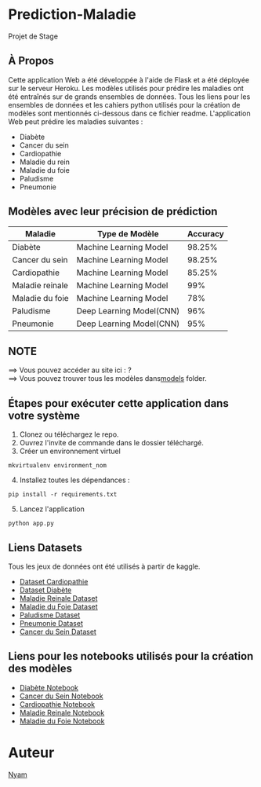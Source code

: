 # Prediction-Maladie
Projet de Stage

## À Propos

Cette application Web a été développée à l'aide de Flask et a été déployée sur le serveur Heroku. Les modèles utilisés pour prédire les maladies ont été entraînés sur de grands ensembles de données. Tous les liens pour les ensembles de données et les cahiers python utilisés pour la création de modèles sont mentionnés ci-dessous dans ce fichier readme. L'application Web peut prédire les maladies suivantes :

- Diabète
- Cancer du sein
- Cardiopathie
- Maladie du rein
- Maladie du foie
- Paludisme
- Pneumonie

## Modèles avec leur précision de prédiction

| Maladie         | Type de Modèle           | Accuracy |
| --------------  | ------------------------ | -------- |
| Diabète         | Machine Learning Model   | 98.25%   |
| Cancer du sein  | Machine Learning Model   | 98.25%   |
| Cardiopathie    | Machine Learning Model   | 85.25%   |
| Maladie reinale | Machine Learning Model   | 99%      |
| Maladie du foie | Machine Learning Model   | 78%      |
| Paludisme       | Deep Learning Model(CNN) | 96%      |
| Pneumonie       | Deep Learning Model(CNN) | 95%      |

## NOTE

==> Vous pouvez accéder au site ici : ? <br>
==> Vous pouvez trouver tous les modèles dans[models](https://github.com/skyclanlourro/Prediction-Maladie/tree/master/models) folder.

## Étapes pour exécuter cette application dans votre système

1. Clonez ou téléchargez le repo.
2. Ouvrez l'invite de commande dans le dossier téléchargé.
3. Créer un environnement virtuel

```
mkvirtualenv environment_nom
```

4. Installez toutes les dépendances :

```
pip install -r requirements.txt
```

5. Lancez l'application

```
python app.py
```

## Liens Datasets

Tous les jeux de données ont été utilisés à partir de kaggle.

- [Dataset Cardiopathie](https://www.kaggle.com/ronitf/heart-disease-uci)
- [Dataset Diabète](https://www.kaggle.com/uciml/pima-indians-diabetes-database)
- [Maladie Reinale Dataset](https://www.kaggle.com/mansoordaku/ckdisease)
- [Maladie du Foie Dataset](https://www.kaggle.com/uciml/indian-liver-patient-records)
- [Paludisme Dataset](https://www.kaggle.com/iarunava/cell-images-for-detecting-malaria)
- [Pneumonie Dataset](https://www.kaggle.com/paultimothymooney/chest-xray-pneumonia)
- [Cancer du Sein Dataset](https://www.kaggle.com/uciml/breast-cancer-wisconsin-data)

## Liens pour les notebooks utilisés pour la création des modèles

- [Diabète Notebook](https://github.com/venugopalkadamba/Multi_Disease_Predictor/blob/master/Python%20Notebooks/Diabetes_Prediction.ipynb)
- [Cancer du Sein Notebook](https://github.com/venugopalkadamba/Multi_Disease_Predictor/blob/master/Python%20Notebooks/Cancer_Prediction.ipynb)
- [Cardiopathie Notebook](https://github.com/venugopalkadamba/Multi_Disease_Predictor/blob/master/Python%20Notebooks/Heart_Disease_Prediction.ipynb)
- [Maladie Reinale Notebook](https://github.com/venugopalkadamba/Multi_Disease_Predictor/blob/master/Python%20Notebooks/Kidney_Disease_Prediction.ipynb)
- [Maladie du Foie Notebook](https://github.com/venugopalkadamba/Multi_Disease_Predictor/blob/master/Python%20Notebooks/Liver_Disease_Prediction.ipynb)

# Auteur

[Nyam](https://github.com/skyclanlourro)
